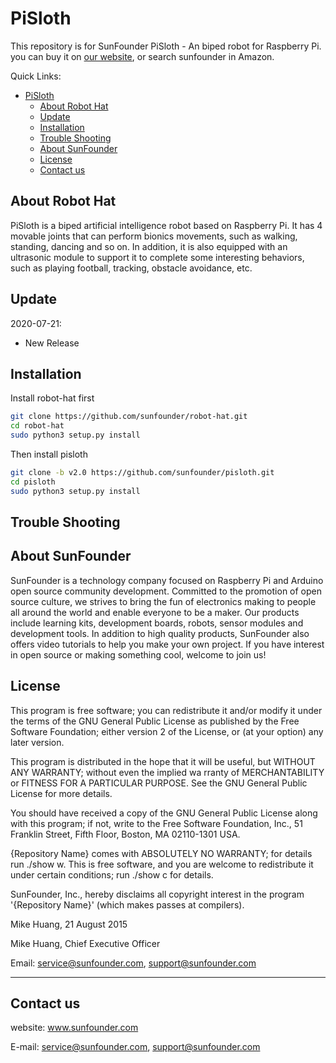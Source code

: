 # PiSloth

This repository is for SunFounder PiSloth - An biped robot for Raspberry Pi. you can buy it on [our website](https://www.sunfounder.com/), or search sunfounder in Amazon.

Quick Links:

- [PiSloth](#pisloth)
  - [About Robot Hat](#about-robot-hat)
  - [Update](#update)
  - [Installation](#installation)
  - [Trouble Shooting](#trouble-shooting)
  - [About SunFounder](#about-sunfounder)
  - [License](#license)
  - [Contact us](#contact-us)

## About Robot Hat

PiSloth is a biped artificial intelligence robot based on Raspberry Pi. It has 4 movable joints that can perform bionics movements, such as walking, standing, dancing and
so on. In addition, it is also equipped with an ultrasonic module to support it to complete some interesting behaviors, such as playing football, tracking, obstacle avoidance, etc.

## Update

2020-07-21:

- New Release

## Installation

Install robot-hat first

```bash
git clone https://github.com/sunfounder/robot-hat.git
cd robot-hat
sudo python3 setup.py install
```

Then install pisloth

```bash
git clone -b v2.0 https://github.com/sunfounder/pisloth.git
cd pisloth
sudo python3 setup.py install
```

## Trouble Shooting

## About SunFounder

SunFounder is a technology company focused on Raspberry Pi and Arduino open source community development. Committed to the promotion of open source culture, we strives to bring the fun of electronics making to people all around the world and enable everyone to be a maker. Our products include learning kits, development boards, robots, sensor modules and development tools. In addition to high quality products, SunFounder also offers video tutorials to help you make your own project. If you have interest in open source or making something cool, welcome to join us!

## License

This program is free software; you can redistribute it and/or modify it under the terms of the GNU General Public License as published by the Free Software Foundation; either version 2 of the License, or (at your option) any later version.

This program is distributed in the hope that it will be useful, but WITHOUT ANY WARRANTY; without even the implied wa rranty of MERCHANTABILITY or FITNESS FOR A PARTICULAR PURPOSE. See the GNU General Public License for more details.

You should have received a copy of the GNU General Public License along with this program; if not, write to the Free Software Foundation, Inc., 51 Franklin Street, Fifth Floor, Boston, MA 02110-1301 USA.

{Repository Name} comes with ABSOLUTELY NO WARRANTY; for details run ./show w. This is free software, and you are welcome to redistribute it under certain conditions; run ./show c for details.

SunFounder, Inc., hereby disclaims all copyright interest in the program '{Repository Name}' (which makes passes at compilers).

Mike Huang, 21 August 2015

Mike Huang, Chief Executive Officer

Email: service@sunfounder.com, support@sunfounder.com

----------------------------------------------

## Contact us

website:
    www.sunfounder.com

E-mail:
    service@sunfounder.com, support@sunfounder.com
